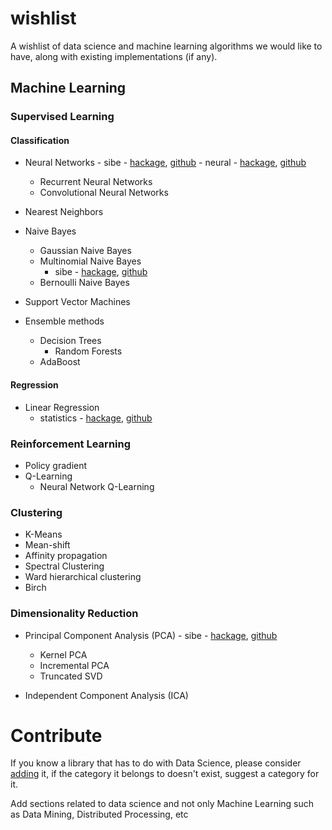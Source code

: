 wishlist
========

A wishlist of data science and machine learning algorithms we would like to have,
along with existing implementations (if any).

Machine Learning
----------------

### Supervised Learning

#### Classification

- Neural Networks
      - sibe - [hackage](http://hackage.haskell.org/package/sibe), [github](https://github.com/mdibaiee/sibe)
      - neural - [hackage](http://hackage.haskell.org/package/neural), [github](https://github.com/brunjlar/neural)
  - Recurrent Neural Networks
  - Convolutional Neural Networks


- Nearest Neighbors

- Naive Bayes
  - Gaussian Naive Bayes
  - Multinomial Naive Bayes
       - sibe - [hackage](http://hackage.haskell.org/package/sibe), [github](https://github.com/mdibaiee/sibe)
  - Bernoulli Naive Bayes


- Support Vector Machines 

- Ensemble methods
  - Decision Trees
      - Random Forests
  - AdaBoost    

#### Regression


- Linear Regression
  - statistics - [hackage](http://hackage.haskell.org/package/statistics), [github](https://github.com/bos/statistics)

### Reinforcement Learning
- Policy gradient
- Q-Learning
     - Neural Network Q-Learning

### Clustering
- K-Means
- Mean-shift
- Affinity propagation
- Spectral Clustering
- Ward hierarchical clustering
- Birch


### Dimensionality Reduction
- Principal Component Analysis (PCA)
      - sibe - [hackage](http://hackage.haskell.org/package/sibe), [github](https://github.com/mdibaiee/sibe)
  - Kernel PCA
  - Incremental PCA
  - Truncated SVD
  
- Independent Component Analysis (ICA)


Contribute
====

If you know a library that has to do with Data Science, please consider [adding](https://github.com/DataHaskell/wishlist/edit/gh-pages/README.md) it, if the category it belongs to doesn't exist, suggest a category for it.

Add sections related to data science and not only Machine Learning such as Data Mining, Distributed Processing, etc
